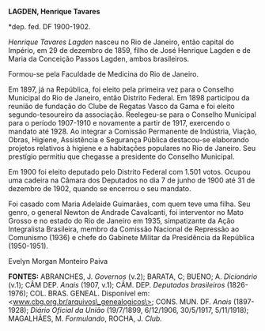 **LAGDEN, Henrique Tavares**

\*dep. fed. DF 1900-1902.

*Henrique Tavares Lagden* nasceu no Rio de Janeiro, então capital do
Império, em 29 de dezembro de 1859, filho de José Henrique Lagden e de
Maria da Conceição Passos Lagden, ambos brasileiros.

Formou-se pela Faculdade de Medicina do Rio de Janeiro.

Em 1897, já na República, foi eleito pela primeira vez para o Conselho
Municipal do Rio de Janeiro, então Distrito Federal. Em 1898 participou
da reunião de fundação do Clube de Regatas Vasco da Gama e foi eleito
segundo-tesoureiro da associação. Reelegeu-se para o Conselho Municipal
para o período 1907-1910 e novamente a partir de 1917, exercendo o
mandato até 1928. Ao integrar a Comissão Permanente de Indústria,
Viação, Obras, Higiene, Assistência e Segurança Pública destacou-se
elaborando projetos relativos à higiene e a habitações populares no Rio
de Janeiro. Seu prestígio permitiu que chegasse a presidente do Conselho
Municipal.

Em 1900 foi eleito deputado pelo Distrito Federal com 1.501 votos.
Ocupou uma cadeira na Câmara dos Deputados no dia 7 de junho de 1900 até
31 de dezembro de 1902, quando se encerrou o seu mandato.

Foi casado com Maria Adelaide Guimarães, com quem teve uma filha. Seu
genro, o general Newton de Andrade Cavalcanti, foi interventor no Mato
Grosso e no estado do Rio de Janeiro em 1935, simpatizante da Ação
Integralista Brasileira, membro da Comissão Nacional de Repressão ao
Comunismo (1936) e chefe do Gabinete Militar da Presidência da República
(1950-1951).

Evelyn Morgan Monteiro Paiva

**FONTES:** ABRANCHES, J. *Governos* (v.2); BARATA, C; BUENO; A.
*Dicionário* (v.1); CÂM DEP. *Anais* (1907, v.1); CÂM. DEP. *Deputados
brasileiros* (1826-1976); COL. BRAS. GENEAL. Disponível em:
\<www.cbg.org.br/arquivos\_genealogicos\>; CONS. MUN. DF. *Anais* (1897-
1928); *Diário Oficial da União* (19/7/1899, 6/12/1906, 30/5/1917,
5/11/1918); MAGALHÃES, M. *Formulando*, ROCHA, J. *Club.*
